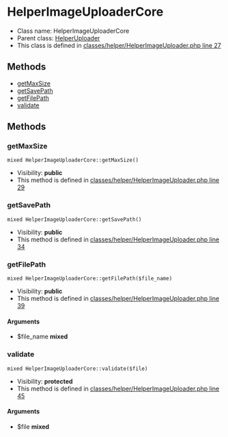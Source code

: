 HelperImageUploaderCore
===============






* Class name: HelperImageUploaderCore
* Parent class: [HelperUploader](HelperUploaderCore)
* This class is defined in [classes/helper/HelperImageUploader.php line 27](https://github.com/PrestaShop/PrestaShop/blob/1.6.1.1/classes/helper/HelperImageUploader.php#L27)







Methods
-------
* [getMaxSize](#method-getMaxSize)
* [getSavePath](#method-getSavePath)
* [getFilePath](#method-getFilePath)
* [validate](#method-validate)






Methods
-------


### <a name="method-getMaxSize"></a>getMaxSize

    mixed HelperImageUploaderCore::getMaxSize()





* Visibility: **public**
* This method is defined in [classes/helper/HelperImageUploader.php line 29](https://github.com/PrestaShop/PrestaShop/blob/1.6.1.1/classes/helper/HelperImageUploader.php#L29)




### <a name="method-getSavePath"></a>getSavePath

    mixed HelperImageUploaderCore::getSavePath()





* Visibility: **public**
* This method is defined in [classes/helper/HelperImageUploader.php line 34](https://github.com/PrestaShop/PrestaShop/blob/1.6.1.1/classes/helper/HelperImageUploader.php#L34)




### <a name="method-getFilePath"></a>getFilePath

    mixed HelperImageUploaderCore::getFilePath($file_name)





* Visibility: **public**
* This method is defined in [classes/helper/HelperImageUploader.php line 39](https://github.com/PrestaShop/PrestaShop/blob/1.6.1.1/classes/helper/HelperImageUploader.php#L39)


#### Arguments
* $file_name **mixed**



### <a name="method-validate"></a>validate

    mixed HelperImageUploaderCore::validate($file)





* Visibility: **protected**
* This method is defined in [classes/helper/HelperImageUploader.php line 45](https://github.com/PrestaShop/PrestaShop/blob/1.6.1.1/classes/helper/HelperImageUploader.php#L45)


#### Arguments
* $file **mixed**


